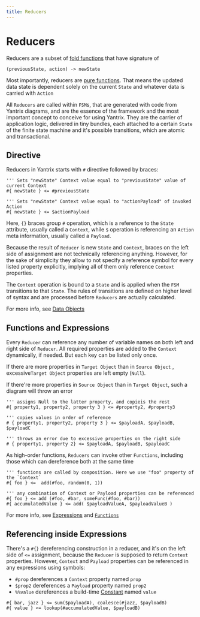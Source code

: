 ```yaml
---
title: Reducers
---
```


# Reducers

Reducers are a subset of [fold functions](<https://en.wikipedia.org/wiki/Fold_(higher-order_function)>) that have
signature of

```
(previousState, action) -> newState
```

Most importantly, reducers are [pure functions](https://en.wikipedia.org/wiki/Pure_function). That means the updated
data state is dependent solely on the current `State` and whatever data is carried with `Action`

All `Reducers` are called within `FSM`s, that are generated with code from Yantrix diagrams, and are the essence of the
framework and the most important concept to conceive for using Yantrix. They are the carrier of application logic,
delivered in tiny bundles, each attached to a certain `State` of the finite state machine and it's possible transitions,
which are atomic and transactional.

## Directive

Reducers in Yantrix starts with `#` directive followed by braces:

```
''' Sets "newState" Context value equal to "previousState" value of current Context
#{ newState } <= #previousState

''' Sets "newState" Context value equal to "actionPayload" of invoked Action
#{ newState } <= $actionPayload
```

Here, `{}` braces group `#` operation, which is a reference to the `State` attribute, usually called a `Context`, while `$` operation is referencing an `Action` meta information, usually called a `Payload`.

Because the result of `Reducer` is new `State` and `Context`, braces on the left side of assignment are not technically referencing anything. However, for the sake of simplicity they allow to not specify a reference symbol for every listed property explicitly, implying all of them only reference `Context` properties.

The `Context` operation is bound to a `State` and is applied when the `FSM` transitions to that `State`. The rules of transitions are defined on higher level of syntax and are processed before `Reducers` are actually calculated.

For more info, see [Data Objects](100_data_objects.md)

## Functions and Expressions

Every `Reducer` can reference any number of variable names on both left and right side of `Reducer`. All required properties are added to the `Context` dynamically, if needed. But each key can be listed only once.

If there are more properties in `Target Object` than in `Source Object` , excessive`Target Object` properties are left empty (`Null`).

If there're more properties in `Source Object` than in `Target Object`, such a diagram will throw an error

```
''' assigns Null to the latter property, and copieis the rest
#{ property1, property2, property 3 } <= #property2, #property3

''' copies values in order of reference
# { property1, property2, property 3 } <= $payloadA, $payloadB, $payloadC

''' throws an error due to excessive properties on the right side
# { property1, property 2} <= $payloadA, $payloadB, $payloadC
```

As high-order functions, `Reducers` can invoke other `Functions`, including those which can dereference both at the same
time

```
''' functions are called by composition. Here we use "foo" property of the `Context`
#{ foo } <=  add(#foo, random(0, 1))

''' any combination of Context or Payload properties can be referenced
#{ foo } <= add (#foo, #bar, someFunc(#foo, #bar))
#{ accumulatedValue } <= add( $payloadValueA, $payloadValueB )
```

For more info, see [Expressions](130_expressions.html) and [`Functions`](140_functions.html)

## Referencing inside Expressions

There's a `#{}` dereferencing construction in a reducer, and it's on the left side of `<=` assignment, because
the `Reducer` is supposed to return `Context` properties. However, `Context` and `Payload` properties can be referenced
in any expressions using symbols:

-   `#prop` dereferences a `Context` property named `prop`
-   `$prop2` dereferences a `Payload` property named `prop2`
-   `%%value` dereferences a build-time [Constant](120_values_and_constants.md) named `value`

```
#{ bar, jazz } <= sum($payloadA), coalesce(#jazz, $payloadB)
#{ value } <= lookup(#accumulatedValue, $payloadB)
```
